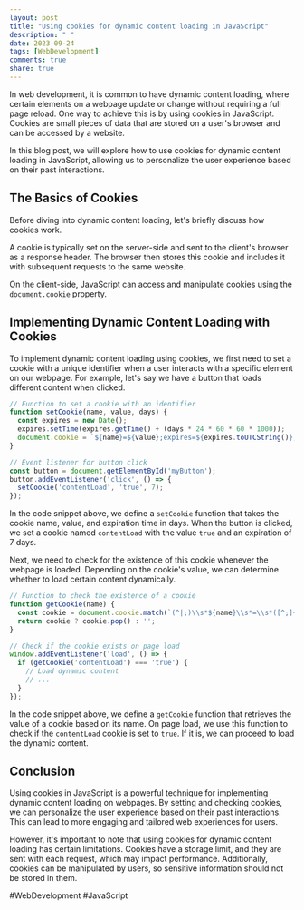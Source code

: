 ```yaml
---
layout: post
title: "Using cookies for dynamic content loading in JavaScript"
description: " "
date: 2023-09-24
tags: [WebDevelopment]
comments: true
share: true
---
```


In web development, it is common to have dynamic content loading, where certain elements on a webpage update or change without requiring a full page reload. One way to achieve this is by using cookies in JavaScript. Cookies are small pieces of data that are stored on a user's browser and can be accessed by a website.

In this blog post, we will explore how to use cookies for dynamic content loading in JavaScript, allowing us to personalize the user experience based on their past interactions.

## The Basics of Cookies

Before diving into dynamic content loading, let's briefly discuss how cookies work. 

A cookie is typically set on the server-side and sent to the client's browser as a response header. The browser then stores this cookie and includes it with subsequent requests to the same website. 

On the client-side, JavaScript can access and manipulate cookies using the `document.cookie` property. 

## Implementing Dynamic Content Loading with Cookies

To implement dynamic content loading using cookies, we first need to set a cookie with a unique identifier when a user interacts with a specific element on our webpage. For example, let's say we have a button that loads different content when clicked.

```javascript
// Function to set a cookie with an identifier
function setCookie(name, value, days) {
  const expires = new Date();
  expires.setTime(expires.getTime() + (days * 24 * 60 * 60 * 1000));
  document.cookie = `${name}=${value};expires=${expires.toUTCString()};path=/`;
}

// Event listener for button click
const button = document.getElementById('myButton');
button.addEventListener('click', () => {
  setCookie('contentLoad', 'true', 7);
});
```
In the code snippet above, we define a `setCookie` function that takes the cookie name, value, and expiration time in days. When the button is clicked, we set a cookie named `contentLoad` with the value `true` and an expiration of 7 days.

Next, we need to check for the existence of this cookie whenever the webpage is loaded. Depending on the cookie's value, we can determine whether to load certain content dynamically.

```javascript
// Function to check the existence of a cookie
function getCookie(name) {
  const cookie = document.cookie.match(`(^|;)\\s*${name}\\s*=\\s*([^;]+)`);
  return cookie ? cookie.pop() : '';
}

// Check if the cookie exists on page load
window.addEventListener('load', () => {
  if (getCookie('contentLoad') === 'true') {
    // Load dynamic content
    // ...
  }
});
```

In the code snippet above, we define a `getCookie` function that retrieves the value of a cookie based on its name. On page load, we use this function to check if the `contentLoad` cookie is set to `true`. If it is, we can proceed to load the dynamic content.

## Conclusion

Using cookies in JavaScript is a powerful technique for implementing dynamic content loading on webpages. By setting and checking cookies, we can personalize the user experience based on their past interactions. This can lead to more engaging and tailored web experiences for users.

However, it's important to note that using cookies for dynamic content loading has certain limitations. Cookies have a storage limit, and they are sent with each request, which may impact performance. Additionally, cookies can be manipulated by users, so sensitive information should not be stored in them.

#WebDevelopment #JavaScript